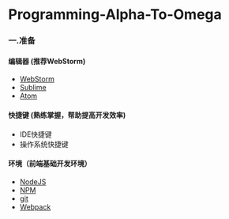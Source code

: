# Programming-Alpha-To-Omega

### 一.准备

#### 编辑器 (推荐WebStorm)

 * [WebStorm](https://www.jetbrains.com/webstorm/)
 * [Sublime](http://www.sublimetext.com/)
 * [Atom](https://atom.io/)

#### 快捷键 (熟练掌握，帮助提高开发效率)

 * IDE快捷键
 * 操作系统快捷键

#### 环境（前端基础开发环境）

 * [NodeJS](https://nodejs.org/)
 * [NPM](https://www.npmjs.com)
 * [git](http://www.git-scm.com)
 * [Webpack](http://webpack.github.io/)
